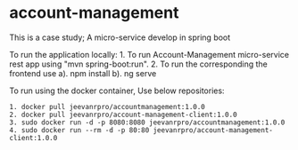 # account-management
This is a case study; A micro-service develop in spring boot


To run the application locally:
    1. To run Account-Management micro-service rest app using "mvn spring-boot:run".
    2. To run the corresponding the frontend use 
        a). npm install 
        b). ng serve

To run using the docker container, Use below repositories:

    1. docker pull jeevanrpro/accountmanagement:1.0.0
    2. docker pull jeevanrpro/account-management-client:1.0.0
    3. sudo docker run -d -p 8080:8080 jeevanrpro/accountmanagement:1.0.0
    4. sudo docker run --rm -d -p 80:80 jeevanrpro/account-management-client:1.0.0
